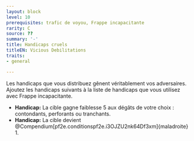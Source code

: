 ```yaml
---
layout: block
level: 10
prerequisites: trafic de voyou, Frappe incapacitante
rarity: C
source: ??
summary: '-'
title: Handicaps cruels
titleEN: Vicious Debilitations
traits:
- general

---
```


<p>Les handicaps que vous distribuez gênent véritablement vos adversaires. Ajoutez les handicaps suivants à la liste de handicaps que vous utilisez avec Frappe incapacitante.</p>
<ul>
<li><strong>Handicap:</strong> La cible gagne faiblesse 5 aux dégâts de votre choix : contondants, perforants ou tranchants.</li>
<li><strong>Handicap:</strong> La cible devient @Compendium[pf2e.conditionspf2e.i3OJZU2nk64Df3xm]{maladroite} 1.</li>
</ul>